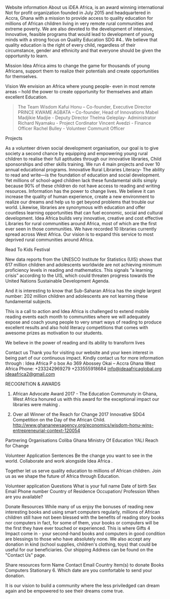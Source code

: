 Website information
About us
iDEA Africa, is an award winning international Not for profit organization founded in July 2015 and headquartered in Accra, Ghana with a mission to provide access to quality education for millions of African children living in very remote rural communities and extreme poverty. We are also devoted to the development of intensive, Innovative, feasible programs that would lead to development of young minds with a strong focus on Quality Education SDG #4.. We believe that quality education is the right of every child, regardless of their circumstance, gender and ethnicity and that everyone should be given the opportunity to learn.



Mission
Idea Africa aims to change the game for thousands of young Africans, support them to realize their potentials and create opportunities for themselves.

Vision 
We envision an Africa where young people- even in most remote areas – hold the power to create opportunity for themselves and attain excellent Education.


>The Team
>Wisdom Kafui Honu – Co-founder, Executive Director
>PRINCE KWAME AGBATA – Co-founder, Head of Innovations
>Mabel Madjikie Madjie - Deputy Director
>Thelma Geleplay- Administrator
>Richard Nyamaku  - Project Cordinator
>Vincent Avedzi - Finance Officer
>Rachel Bulley  -  Volunteer Communit Officer

Projects

As a volunteer driven social development organisation, our goal is to give society a second chance by equipping and empowering young rural children to realise their full aptitudes through our innovative libraries, Child sponsorships and other skills training. We run 4 main projects and over 10 annual educational programs. 
 Innovative Rural Libraries 
Literacy- The ability to read and write—is the foundation of education and social development. Yet millions of school-aged children lack these fundamental skills simply because 90% of these children do not have access to reading and writing resources.
Information has the power to change lives. We believe it can increase the quality of human experience, create a new environment to realize our dreams and help us to get beyond problems that trouble our world. Likewise, libraries are synonymous with education and offer countless learning opportunities that can fuel economic, social and cultural development. 
Idea Africa builds very innovative, creative and cost effective Libraries for rural communities around Africa, most of which are the first ever seen in those communities. We have recorded 10 libraries currently spread across West Africa. Our vision is to expand this service to most deprived rural communities around Africa. 


Read To Kids Festival

New data reports from the UNESCO Institute for Statistics (UIS) shows that 617 million children and adolescents worldwide are not achieving minimum proficiency levels in reading and mathematics. This signals “a learning crisis” according to the UIS, which could threaten progress towards the United Nations Sustainable Development Agenda.

And it is interesting to know that Sub-Saharan Africa has the single largest number: 202 million children and adolescents are not learning these fundamental subjects.

This is a call to action and Idea Africa is challenged to extend mobile reading events each month to communities where we will adequately expose and coach young people to very smart ways of reading to produce excellent results and also hold literacy competitions that comes with awesome prizes as motivation to our students.

We believe in the power of reading and its ability to transform lives







Contact us
Thank you for visiting our website and your keen interest in being part of our continuous impact. Kindly contact us for more information through :
Idea Africa
P o box Ao 369
Abossey  Okai – Accra Ghana
West Africa
Phone: +233242969279  +233555918684
info@ideaafricaglobal.org
ideaafrica2@gmail.com 


RECOGNITION & AWARDS
1. African Advocate Award 2017 - The Education Communuty in Ghana, West Africa honured us with this award for the exceptional impact our libraries were making .

2. Over all Winner of the Reach for Change 2017 Innovative SDG4 Competition on the Day of the African Child.
http://www.ghananewsagency.org/economics/wisdom-honu-wins-entrepreneurial-context-120054


Partnering Organisations
Coliba
Ghana Ministry Of Education
YALI
Reach for Change
              





Volunteer Application Sentences
Be the change you want to see in the world. Collaborate and work alongside Idea Africa .

Together let us serve quality education to millions of African children.
Join us as we shape the future of Africa through Education.

Volunteer application Questions
What is your full name
Date of birth
Sex
Email
Phone number 
Country of Residence
Occupation/ Profession
When are you available?

Donate Resources
While many of us enjoy the bonuses of reading new interesting books and using smart computers regularly, millions of African children still have not been blessed with the benefits of reading story books nor computers in fact, for some of them, your books or computers will be the first they have ever touched or experienced.
This is where Gifts 4 Impact come in - your second-hand books  and computers in good condition are blessings to those who have absolutely none. We also accept any donation in kind (school supplies, children's clothing, toys) that could be useful for our beneficiaries. Our shipping Address can be found on the "Contact Us" page.



Share resources form
Name
Contact
Email
Country
Item(s) to donate
Books
Computers
Stationary
6.	Which date are you comfortable to send your donation.




It is our vision to build a community where the less priviledged can dream again and be empowered to see their dreams come true.

